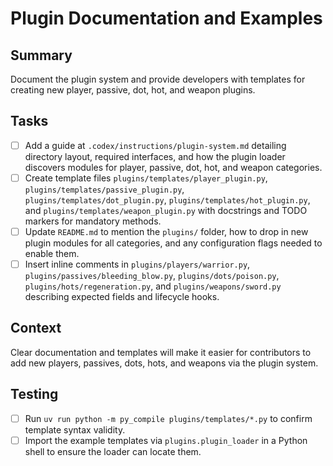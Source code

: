 # Plugin Documentation and Examples

## Summary
Document the plugin system and provide developers with templates for creating new player, passive, dot, hot, and weapon plugins.

## Tasks
- [ ] Add a guide at `.codex/instructions/plugin-system.md` detailing directory layout, required interfaces, and how the plugin loader discovers modules for player, passive, dot, hot, and weapon categories.
- [ ] Create template files `plugins/templates/player_plugin.py`, `plugins/templates/passive_plugin.py`, `plugins/templates/dot_plugin.py`, `plugins/templates/hot_plugin.py`, and `plugins/templates/weapon_plugin.py` with docstrings and TODO markers for mandatory methods.
- [ ] Update `README.md` to mention the `plugins/` folder, how to drop in new plugin modules for all categories, and any configuration flags needed to enable them.
- [ ] Insert inline comments in `plugins/players/warrior.py`, `plugins/passives/bleeding_blow.py`, `plugins/dots/poison.py`, `plugins/hots/regeneration.py`, and `plugins/weapons/sword.py` describing expected fields and lifecycle hooks.

## Context
Clear documentation and templates will make it easier for contributors to add new players, passives, dots, hots, and weapons via the plugin system.

## Testing
- [ ] Run `uv run python -m py_compile plugins/templates/*.py` to confirm template syntax validity.
- [ ] Import the example templates via `plugins.plugin_loader` in a Python shell to ensure the loader can locate them.
